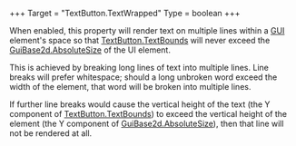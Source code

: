 +++
Target = "TextButton.TextWrapped"
Type = boolean
+++

When enabled, this property will render text on multiple lines within a [GUI](https://developer.roblox.com/api-reference/class/TextButton) element's space so that [TextButton.TextBounds](https://developer.roblox.com/api-reference/property/TextButton/TextBounds) will never exceed the [GuiBase2d.AbsoluteSize](https://developer.roblox.com/api-reference/property/GuiBase2d/AbsoluteSize) of the UI element.This is achieved by breaking long lines of text into multiple lines. Line breaks will prefer whitespace; should a long unbroken word exceed the width of the element, that word will be broken into multiple lines.If further line breaks would cause the vertical height of the text (the Y component of [TextButton.TextBounds](https://developer.roblox.com/api-reference/property/TextButton/TextBounds)) to exceed the vertical height of the element (the Y component of [GuiBase2d.AbsoluteSize](https://developer.roblox.com/api-reference/property/GuiBase2d/AbsoluteSize)), then that line will not be rendered at all.